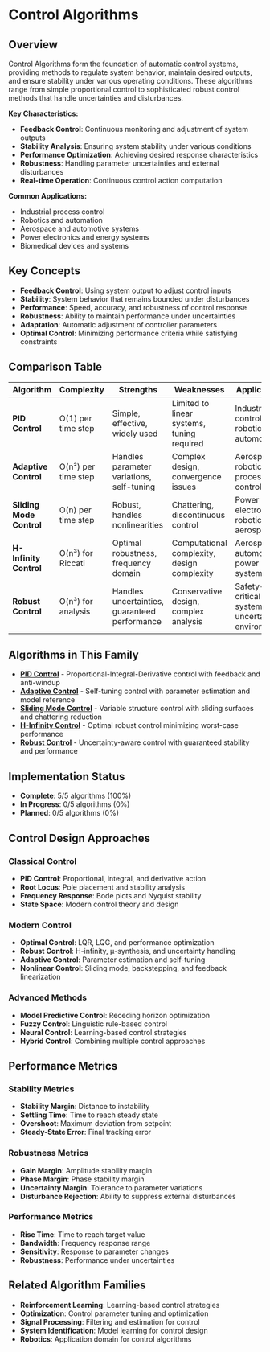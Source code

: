 # Control Algorithms

## Overview

Control Algorithms form the foundation of automatic control systems, providing methods to regulate system behavior, maintain desired outputs, and ensure stability under various operating conditions. These algorithms range from simple proportional control to sophisticated robust control methods that handle uncertainties and disturbances.

**Key Characteristics:**
- **Feedback Control**: Continuous monitoring and adjustment of system outputs
- **Stability Analysis**: Ensuring system stability under various conditions
- **Performance Optimization**: Achieving desired response characteristics
- **Robustness**: Handling parameter uncertainties and external disturbances
- **Real-time Operation**: Continuous control action computation

**Common Applications:**
- Industrial process control
- Robotics and automation
- Aerospace and automotive systems
- Power electronics and energy systems
- Biomedical devices and systems

## Key Concepts

- **Feedback Control**: Using system output to adjust control inputs
- **Stability**: System behavior that remains bounded under disturbances
- **Performance**: Speed, accuracy, and robustness of control response
- **Robustness**: Ability to maintain performance under uncertainties
- **Adaptation**: Automatic adjustment of controller parameters
- **Optimal Control**: Minimizing performance criteria while satisfying constraints

## Comparison Table

| Algorithm | Complexity | Strengths | Weaknesses | Applications |
|-----------|------------|-----------|------------|--------------|
| **PID Control** | O(1) per time step | Simple, effective, widely used | Limited to linear systems, tuning required | Industrial control, robotics, automotive |
| **Adaptive Control** | O(n²) per time step | Handles parameter variations, self-tuning | Complex design, convergence issues | Aerospace, robotics, process control |
| **Sliding Mode Control** | O(n) per time step | Robust, handles nonlinearities | Chattering, discontinuous control | Power electronics, robotics, aerospace |
| **H-Infinity Control** | O(n³) for Riccati | Optimal robustness, frequency domain | Computational complexity, design complexity | Aerospace, automotive, power systems |
| **Robust Control** | O(n³) for analysis | Handles uncertainties, guaranteed performance | Conservative design, complex analysis | Safety-critical systems, uncertain environments |

## Algorithms in This Family

- [**PID Control**](../algorithms/control/pid-control.md) - Proportional-Integral-Derivative control with feedback and anti-windup
- [**Adaptive Control**](../algorithms/control/adaptive-control.md) - Self-tuning control with parameter estimation and model reference
- [**Sliding Mode Control**](../algorithms/control/sliding-mode-control.md) - Variable structure control with sliding surfaces and chattering reduction
- [**H-Infinity Control**](../algorithms/control/h-infinity-control.md) - Optimal robust control minimizing worst-case performance
- [**Robust Control**](../algorithms/control/robust-control.md) - Uncertainty-aware control with guaranteed stability and performance

## Implementation Status

- **Complete**: 5/5 algorithms (100%)
- **In Progress**: 0/5 algorithms (0%)
- **Planned**: 0/5 algorithms (0%)

## Control Design Approaches

### **Classical Control**
- **PID Control**: Proportional, integral, and derivative action
- **Root Locus**: Pole placement and stability analysis
- **Frequency Response**: Bode plots and Nyquist stability
- **State Space**: Modern control theory and design

### **Modern Control**
- **Optimal Control**: LQR, LQG, and performance optimization
- **Robust Control**: H-infinity, μ-synthesis, and uncertainty handling
- **Adaptive Control**: Parameter estimation and self-tuning
- **Nonlinear Control**: Sliding mode, backstepping, and feedback linearization

### **Advanced Methods**
- **Model Predictive Control**: Receding horizon optimization
- **Fuzzy Control**: Linguistic rule-based control
- **Neural Control**: Learning-based control strategies
- **Hybrid Control**: Combining multiple control approaches

## Performance Metrics

### **Stability Metrics**
- **Stability Margin**: Distance to instability
- **Settling Time**: Time to reach steady state
- **Overshoot**: Maximum deviation from setpoint
- **Steady-State Error**: Final tracking error

### **Robustness Metrics**
- **Gain Margin**: Amplitude stability margin
- **Phase Margin**: Phase stability margin
- **Uncertainty Margin**: Tolerance to parameter variations
- **Disturbance Rejection**: Ability to suppress external disturbances

### **Performance Metrics**
- **Rise Time**: Time to reach target value
- **Bandwidth**: Frequency response range
- **Sensitivity**: Response to parameter changes
- **Robustness**: Performance under uncertainties

## Related Algorithm Families

- **Reinforcement Learning**: Learning-based control strategies
- **Optimization**: Control parameter tuning and optimization
- **Signal Processing**: Filtering and estimation for control
- **System Identification**: Model learning for control design
- **Robotics**: Application domain for control algorithms
